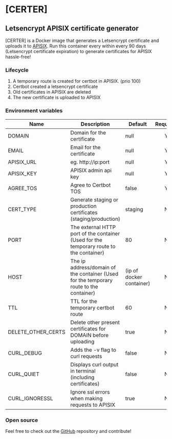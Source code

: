 
# [CERTER]
## Letsencrypt APISIX certificate generator
[CERTER] is a Docker image that generates a Letsencrypt certificate and uploads it to [APISIX](https://apisix.apache.org/). Run this container every within every 90 days (Letsencrypt certificate expiration) to generate certificates for APISIX hassle-free!

### Lifecycle
1. A temporary route is created for certbot in APISIX. (prio 100)
2. Certbot created a letsencrypt certificate
3. Old certificates in APISIX are deleted
4. The new certificate is uploaded to APISIX

### Environment variables
| Name   |      Description      |  Default | Required |
|----------|-------------|------|:---:|
| DOMAIN | Domain for the certificate | null | Y |
| EMAIL | Email for the certificate | null | Y |
| APISIX_URL |  eg. http://ip:port | null | Y |
| APISIX_KEY |  APISIX admin api key | null | Y |
| AGREE_TOS | Agree to Certbot TOS | false | Y |
| CERT_TYPE | Generate staging or production certificates (staging/production) | staging | N |
| PORT | The external HTTP port of the container (Used for the temporary route to the container) | 80 | N |
| HOST | The ip address/domain of the container (Used for the temporary route to the container) | (ip of docker container) | N |
| TTL |  TTL for the temporary certbot route | 60 | N |
| DELETE_OTHER_CERTS |  Delete other present certificates for DOMAIN before uploading | true | N |
| CURL_DEBUG | Adds the -v flag to curl requests | false | N |
| CURL_QUIET | Displays curl output in terminal (including certificates) | false | N |
| CURL_IGNORESSL | Ignore ssl errors when making requests to APISIX | true | N |

### Open source
Feel free to check out the [GitHub](https://github.com/Menkveld-24/CERTER-letsencrypt-apisix) repository and contribute!